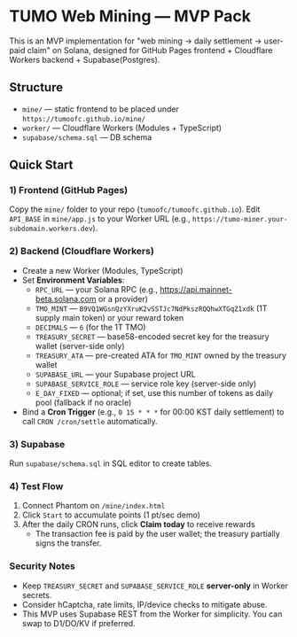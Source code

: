 # TUMO Web Mining — MVP Pack

This is an MVP implementation for "web mining → daily settlement → user-paid claim" on Solana,
designed for GitHub Pages frontend + Cloudflare Workers backend + Supabase(Postgres).

## Structure
- `mine/` — static frontend to be placed under `https://tumoofc.github.io/mine/`
- `worker/` — Cloudflare Workers (Modules + TypeScript)
- `supabase/schema.sql` — DB schema

## Quick Start

### 1) Frontend (GitHub Pages)
Copy the `mine/` folder to your repo (`tumoofc/tumoofc.github.io`).
Edit `API_BASE` in `mine/app.js` to your Worker URL (e.g., `https://tumo-miner.your-subdomain.workers.dev`).

### 2) Backend (Cloudflare Workers)
- Create a new Worker (Modules, TypeScript)
- Set **Environment Variables**:
  - `RPC_URL` — your Solana RPC (e.g., https://api.mainnet-beta.solana.com or a provider)
  - `TMO_MINT` — `B9VQ1WGsnQzYXruK2vSSTJc7NdPkszRQQhwXTGqZ1xdk` (1T supply main token) or your reward token
  - `DECIMALS` — `6` (for the 1T TMO)
  - `TREASURY_SECRET` — base58-encoded secret key for the treasury wallet (server-side only)
  - `TREASURY_ATA` — pre-created ATA for `TMO_MINT` owned by the treasury wallet
  - `SUPABASE_URL` — your Supabase project URL
  - `SUPABASE_SERVICE_ROLE` — service role key (server-side only)
  - `E_DAY_FIXED` — optional; if set, use this number of tokens as daily pool (fallback if no oracle)
- Bind a **Cron Trigger** (e.g., `0 15 * * *` for 00:00 KST daily settlement) to call `CRON /cron/settle` automatically.

### 3) Supabase
Run `supabase/schema.sql` in SQL editor to create tables.

### 4) Test Flow
1) Connect Phantom on `/mine/index.html`
2) Click `Start` to accumulate points (1 pt/sec demo)
3) After the daily CRON runs, click **Claim today** to receive rewards
   - The transaction fee is paid by the user wallet; the treasury partially signs the transfer.

### Security Notes
- Keep `TREASURY_SECRET` and `SUPABASE_SERVICE_ROLE` **server-only** in Worker secrets.
- Consider hCaptcha, rate limits, IP/device checks to mitigate abuse.
- This MVP uses Supabase REST from the Worker for simplicity. You can swap to D1/DO/KV if preferred.

